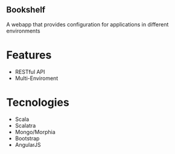 ## Bookshelf ##

A webapp that provides configuration for applications in different environments


Features
=========

* RESTful API
* Multi-Enviroment

Tecnologies
=========

* Scala
* Scalatra
* Mongo/Morphia
* Bootstrap
* AngularJS
